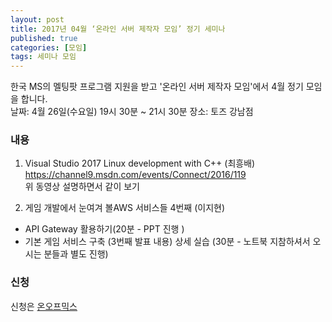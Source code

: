 ```yaml
---
layout: post
title: 2017년 04월 ‘온라인 서버 제작자 모임’ 정기 세미나
published: true
categories: [모임]
tags: 세미나 모임
---
```

한국 MS의 멜팅팟 프로그램 지원을 받고 '온라인 서버 제작자 모임'에서 4월 정기 모임을 합니다.  
날짜: 4월 26일(수요일) 19시 30분 ~ 21시 30분
장소: 토즈 강남점  
  
  
### 내용 
1. Visual Studio 2017 Linux development with C++  (최흥배)  
https://channel9.msdn.com/events/Connect/2016/119  
위 동영상 설명하면서 같이 보기
   
  
2. 게임 개발에서 눈여겨 볼AWS 서비스들  4번째 (이지현)  
- API Gateway 활용하기(20분 - PPT 진행 )
- 기본 게임 서비스 구축 (3번째 발표 내용) 상세 실습 (30분 - 노트북 지참하셔서 오시는 분들과 별도 진행)
  
  
### 신청
신청은 [온오프믹스](http://onoffmix.com/event/97693)